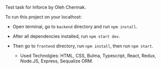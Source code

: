 Test task for Inforce by Oleh Chermak.

To run this project on your localhost:
- Open terminal, go to `backend` directory and run `npm install`.
- After all dependencies installed, run `npm start dev`.
- Then go to `frontend` directory, run `npm install`, then run `npm start`.

  - Used Technolgies: HTML, CSS, Bulma, Typescript, React, Redux, Node.JS, Express, Sequalize ORM.
